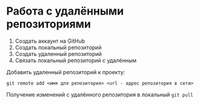 # **Работа  с удалёнными репозиториями**

1. Создать аккаунт на GitHub
2. Создать локальный репозиторий
3. Создать удаленный репозиторий
4. Связать локальный репозиторий с удалённым

Добавить удаленный репозиторий  к проекту:
```
git remote add <имя для репозитория> <url - адрес репозитория в сети>
```

Получение изменений с удалённого репозитория в локальный `git pull`
